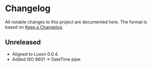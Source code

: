 # Changelog

All notable changes to this project are documented here. The format is based on
[Keep a Changelog][keep-a-changelog].

## Unreleased

-   Aligned to Luxon 0.0.4.
-   Added ISO 8601 -> DateTime pipe.

[keep-a-changelog]: http://keepachangelog.com/en/1.0.0/
